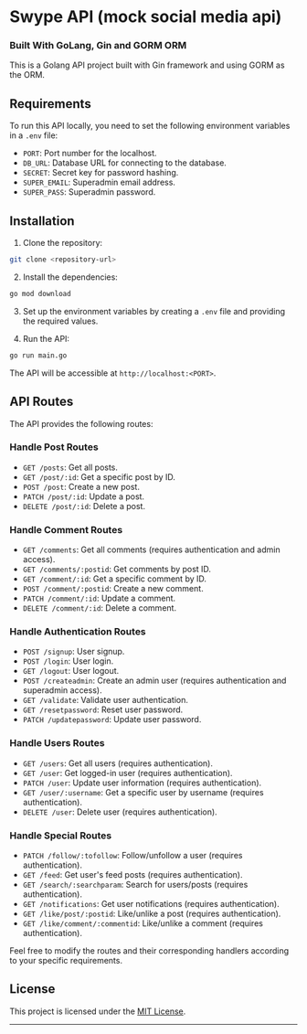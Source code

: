 # Swype API (mock social media api)

### Built With GoLang, Gin and GORM ORM

This is a Golang API project built with Gin framework and using GORM as the ORM.

## Requirements

To run this API locally, you need to set the following environment variables in a `.env` file:

- `PORT`: Port number for the localhost.
- `DB_URL`: Database URL for connecting to the database.
- `SECRET`: Secret key for password hashing.
- `SUPER_EMAIL`: Superadmin email address.
- `SUPER_PASS`: Superadmin password.

## Installation

1. Clone the repository:

```bash
git clone <repository-url>
```

2. Install the dependencies:

```bash
go mod download
```

3. Set up the environment variables by creating a `.env` file and providing the required values.

4. Run the API:

```bash
go run main.go
```

The API will be accessible at `http://localhost:<PORT>`.

## API Routes

The API provides the following routes:

### Handle Post Routes

- `GET /posts`: Get all posts.
- `GET /post/:id`: Get a specific post by ID.
- `POST /post`: Create a new post.
- `PATCH /post/:id`: Update a post.
- `DELETE /post/:id`: Delete a post.

### Handle Comment Routes

- `GET /comments`: Get all comments (requires authentication and admin access).
- `GET /comments/:postid`: Get comments by post ID.
- `GET /comment/:id`: Get a specific comment by ID.
- `POST /comment/:postid`: Create a new comment.
- `PATCH /comment/:id`: Update a comment.
- `DELETE /comment/:id`: Delete a comment.

### Handle Authentication Routes

- `POST /signup`: User signup.
- `POST /login`: User login.
- `GET /logout`: User logout.
- `POST /createadmin`: Create an admin user (requires authentication and superadmin access).
- `GET /validate`: Validate user authentication.
- `GET /resetpassword`: Reset user password.
- `PATCH /updatepassword`: Update user password.

### Handle Users Routes

- `GET /users`: Get all users (requires authentication).
- `GET /user`: Get logged-in user (requires authentication).
- `PATCH /user`: Update user information (requires authentication).
- `GET /user/:username`: Get a specific user by username (requires authentication).
- `DELETE /user`: Delete user (requires authentication).

### Handle Special Routes

- `PATCH /follow/:tofollow`: Follow/unfollow a user (requires authentication).
- `GET /feed`: Get user's feed posts (requires authentication).
- `GET /search/:searchparam`: Search for users/posts (requires authentication).
- `GET /notifications`: Get user notifications (requires authentication).
- `GET /like/post/:postid`: Like/unlike a post (requires authentication).
- `GET /like/comment/:commentid`: Like/unlike a comment (requires authentication).

Feel free to modify the routes and their corresponding handlers according to your specific requirements.

## License

This project is licensed under the [MIT License](LICENSE).

---
